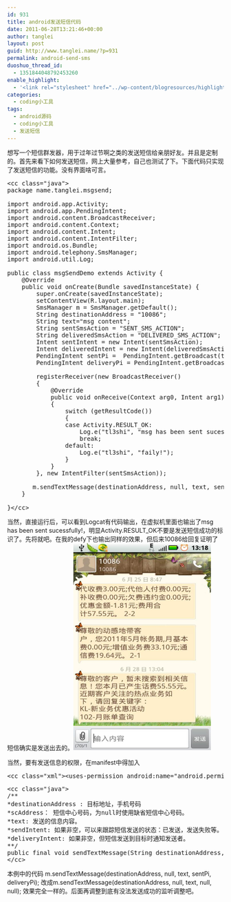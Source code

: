 ```yaml
---
id: 931
title: android发送短信代码
date: 2011-06-28T13:21:46+00:00
author: tanglei
layout: post
guid: http://www.tanglei.name/?p=931
permalink: android-send-sms
duoshuo_thread_id:
  - 1351844048792453260
enable_highlight:
  - '<link rel="stylesheet" href="../wp-content/blogresources/highlightconfig/highlight.default.min.css"><script src="../wp-content/blogresources/highlightconfig/jquery-2.1.4.min.js"></script><script src="../wp-content/blogresources/highlightconfig/enable_highlight.js"></script>'
categories:
  - coding小工具
tags:
  - android源码
  - coding小工具
  - 发送短信
---
```

想写一个短信群发器，用于过年过节啊之类的发送短信给亲朋好友。并且是定制的。首先来看下如何发送短信，网上大量参考，自己也测试了下。下面代码只实现了发送短信的功能。没有界面啥可言。

<pre>&lt;cc class="java">
package name.tanglei.msgsend;

import android.app.Activity;
import android.app.PendingIntent;
import android.content.BroadcastReceiver;
import android.content.Context;
import android.content.Intent;
import android.content.IntentFilter;
import android.os.Bundle;
import android.telephony.SmsManager;
import android.util.Log;

public class msgSendDemo extends Activity {
    @Override
    public void onCreate(Bundle savedInstanceState) {
        super.onCreate(savedInstanceState);
        setContentView(R.layout.main);
        SmsManager m = SmsManager.getDefault();
        String destinationAddress = "10086";
        String text="msg content";
        String sentSmsAction = "SENT_SMS_ACTION";
        String deliveredSmsAction = "DELIVERED_SMS_ACTION";
        Intent sentIntent = new Intent(sentSmsAction);
        Intent deliveredIntent = new Intent(deliveredSmsAction);
        PendingIntent sentPi =  PendingIntent.getBroadcast(this.getApplicationContext(),0,sentIntent,0);
        PendingIntent deliveryPi = PendingIntent.getBroadcast(this.getApplicationContext(),0,deliveredIntent,0);
        
        registerReceiver(new BroadcastReceiver()
		{
			@Override
			public void onReceive(Context arg0, Intent arg1)
			{
				switch (getResultCode())
				{
				case Activity.RESULT_OK:
					Log.e("tl3shi", "msg has been sent sucessfully!");
					break;
				default:
					Log.e("tl3shi", "faily!");
				}
			}
		}, new IntentFilter(sentSmsAction));
        
       m.sendTextMessage(destinationAddress, null, text, sentPi, deliveryPi);
    }
 
}&lt;/cc></pre>

当然，直接运行后，可以看到Logcat有代码输出，在虚拟机里面也输出了msg has been sent sucessfully!，明显Activity.RESULT_OK不要是发送短信成功的标识了。先将就吧。在我的defy下也输出同样的效果，但后来10086给回复证明了短信确实是发送出去的。[<img src="/wp-content/uploads/2011/06/android-send-msg-code.jpg" alt="android发送信息源码" title="android发送信息源码" width="320" height="480" class="aligncenter size-full wp-image-932" />](/wp-content/uploads/2011/06/android-send-msg-code.jpg)
  
当然，要有发送信息的权限，在manifest中得加入

<pre>&lt;cc class="xml">&lt;uses-permission android:name="android.permission.SEND_SMS"/>&lt;/cc></pre>

<pre>&lt;cc class="java">
/**
*destinationAddress : 目标地址，手机号码
*scAddress： 短信中心号码，为null时使用缺省短信中心号码。
*text: 发送的信息内容。
*sendIntent: 如果非空，可以来跟踪短信发送的状态：已发送，发送失败等。
*deliveryIntent: 如果非空，但短信发送到目标时通知发送者。
**/
public final void sendTextMessage(String destinationAddress, String scAddress, String text, PendingIntent sentIntent, PendingIntent deliveryIntent)
&lt;/cc></pre>

本例中的代码 m.sendTextMessage(destinationAddress, null, text, sentPi, deliveryPi); 改成m.sendTextMessage(destinationAddress, null, text, null, null); 效果完全一样的。后面再调整到底有没法发送成功的监听调整吧。
